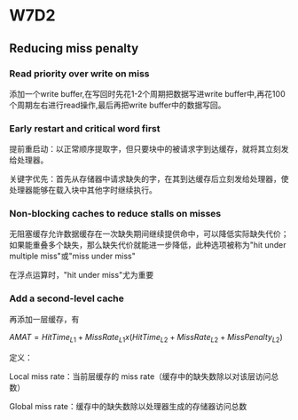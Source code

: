 # W7D2

## Reducing miss penalty

### Read priority over write on miss

添加一个write buffer,在写回时先花1-2个周期把数据写进write buffer中,再花100个周期左右进行read操作,最后再把write buffer中的数据写回。

### Early restart and critical word first

提前重启动：以正常顺序提取字，但只要块中的被请求字到达缓存，就将其立刻发给处理器。

关键字优先：首先从存储器中请求缺失的字，在其到达缓存后立刻发给处理器，使处理器能够在载入块中其他字时继续执行。

### Non-blocking caches to reduce stalls on misses

无阻塞缓存允许数据缓存在一次缺失期间继续提供命中，可以降低实际缺失代价；如果能重叠多个缺失，那么缺失代价就能进一步降低，此种选项被称为"hit under multiple miss"或"miss under miss"

在浮点运算时，"hit under miss"尤为重要

### Add a second-level cache

再添加一层缓存，有


$AMAT = Hit Time_{L1} + Miss Rate_{L1} x (Hit Time_{L2} + Miss Rate_{L2} + Miss Penalty_{L2})$

定义：

Local miss rate：当前层缓存的 miss rate（缓存中的缺失数除以对该层访问总数）

Global miss rate：缓存中的缺失数除以处理器生成的存储器访问总数